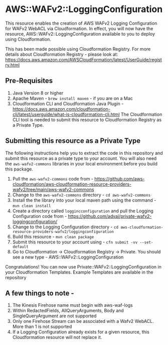 # AWS::WAFv2::LoggingConfiguration
This resource enables the creation of AWS WAFv2 Logging Configuration for WAFv2 WebACL via Cloudformation. In effect, you will now have the resource, AWS::WAFv2::LoggingConfiguration available to you to deploy using Cloudformation.

This has been made possible using Cloudformation Registry. For more details about Cloudformation Registry - please look at: https://docs.aws.amazon.com/AWSCloudFormation/latest/UserGuide/registry.html

## Pre-Requisites

1. Java Version 8 or higher
2. Apache Maven - `brew install maven` - if you are on a Mac
3. Cloudformation CLI and Cloudformation Java Plugin - https://docs.aws.amazon.com/cloudformation-cli/latest/userguide/what-is-cloudformation-cli.html
The Cloudformation CLI tool is needed to submit this resource to Cloudformation Registry as a Private Type.

## Submitting this resource as a Private Type

The following instructions help you to extract the code in this repository and submit this resource as a private type to your account. You will also need the `aws-wafv2-commons` libraries in your local environment before you build this package.  

1. Pull the `aws-wafv2-commons` code from - https://github.com/aws-cloudformation/aws-cloudformation-resource-providers-wafv2/tree/main/aws-wafv2-commons
2. Change to the `aws-wafv2-commons` directory - `cd aws-wafv2-commons`
3. Install the the library into your local maven path using the command - `mvn clean install`
4. Create a directory called `loggincconfiguration` and pull the Logging Configuration code from - https://github.com/advaj/private-wafv2-loggingconfiguration/
5. Change to the Logging Configuration directory - `cd aws-cloudformation-resource-providers-wafv2/loggingconfiguration`
6. Build this resource - `mvn clean package`
7. Submit this resource to your account using - `cfn submit -vv --set-default`
8. Go to Cloudformation -> Cloudformation Registry -> Private. You should see a new type - AWS::WAFv2::LoggingConfiguration

Congratulations! You can now use Private::WAFv2::LoggingConfiguration in your Cloudformation Templates. Example Templates are available in the repository

## A few things to note -
1. The Kinesis Firehose name must begin with aws-waf-logs
2. Within RedactedFields, AllQueryArguments, Body and SingleQueryArgument are not supported
3. Only one Firehose Stream can be associated with a Wafv2 WebACL. More than 1 is not supported
4. If a Logging Configuration already exists for a given resource, this Cloudformation resource will not replace it.
